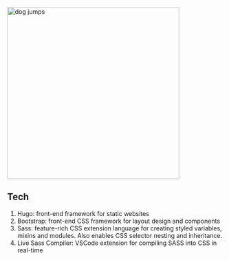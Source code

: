 <img src="https://media.giphy.com/media/i2WmDMmfFHt2365lWi/giphy.gif" style="height: 400px" alt='dog jumps'/>

## Tech

1. Hugo: front-end framework for static websites
1. Bootstrap: front-end CSS framework for layout design and components
1. Sass: feature-rich CSS extension language for creating styled variables, mixins and modules. Also enables CSS selector nesting and inheritance.
1. Live Sass Compiler: VSCode extension for compiling SASS into CSS in real-time 
